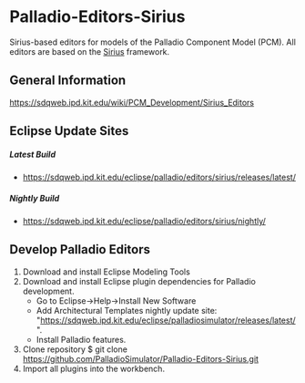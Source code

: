 Palladio-Editors-Sirius
=======================
Sirius-based editors for models of the Palladio Component Model (PCM). All editors are based on the [Sirius][1] framework.

General Information
-----------------------------------------
https://sdqweb.ipd.kit.edu/wiki/PCM_Development/Sirius_Editors

Eclipse Update Sites
-----------------------------------------

##### Latest Build
- https://sdqweb.ipd.kit.edu/eclipse/palladio/editors/sirius/releases/latest/

##### Nightly Build
- https://sdqweb.ipd.kit.edu/eclipse/palladio/editors/sirius/nightly/

Develop Palladio Editors
-----------------------------------------

1. Download and install Eclipse Modeling Tools
2. Download and install Eclipse plugin dependencies for Palladio development.
	- Go to Eclipse->Help->Install New Software
	- Add Architectural Templates nightly update site: "https://sdqweb.ipd.kit.edu/eclipse/palladiosimulator/releases/latest/".
	- Install Palladio features.
3. Clone repository
	$ git clone https://github.com/PalladioSimulator/Palladio-Editors-Sirius.git
5. Import all plugins into the workbench.

[1]: https://eclipse.org/sirius/
